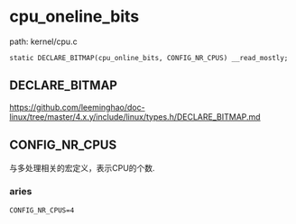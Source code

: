 cpu_oneline_bits
========================================

path: kernel/cpu.c
```
static DECLARE_BITMAP(cpu_online_bits, CONFIG_NR_CPUS) __read_mostly;
```

DECLARE_BITMAP
----------------------------------------

https://github.com/leeminghao/doc-linux/tree/master/4.x.y/include/linux/types.h/DECLARE_BITMAP.md

CONFIG_NR_CPUS
----------------------------------------

与多处理相关的宏定义，表示CPU的个数.

### aries

```
CONFIG_NR_CPUS=4
```